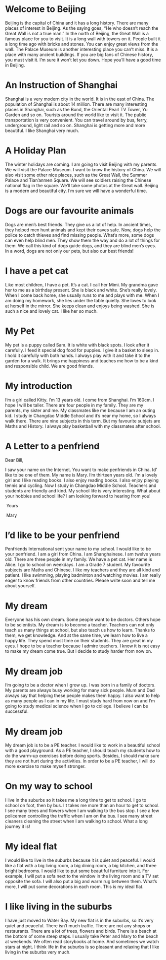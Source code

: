 # Welcome to Beijing

Beijing is the capital of China and it has a long history. There are many places of interest in Beijing. As the saying goes, “He who doesn’t reach the Great Wall is not a true man.” In the north of Beijing, the Great Wall is a famous place for you to visit. It is a long wall with towers on it. People built it a long time ago with bricks and stones. You can enjoy great views from the wall. The Palace Museum is another interesting place you can’t miss. It is a place with many ancient buildings. If you are big fans of Chinese history, you must visit it. I’m sure it won’t let you down. Hope you’ll have a good time in Beijing.

 

# An Instruction of Shanghai

Shanghai is a very modern city in the world. It is in the east of China. The population of Shanghai is about 14 million. There are many interesting places in Shanghai, such as the Bund, the Oriental Pearl TV Tower, Yu Garden and so on. Tourists around the world like to visit it. The public transportation is very convenient. You can travel around by bus, ferry, underground, light rail and so on. Shanghai is getting more and more beautiful. I like Shanghai very much.

 

# A Holiday Plan

The winter holidays are coming. I am going to visit Beijing with my parents. We will visit the Palace Museum. I want to know the history of China. We will also visit some other nice places, such as the Great Wall, the Summer Palace and Tian’anmen Square. We will see soldiers raising the Chinese national flag in the square. We’ll take some photos at the Great wall. Beijing is a modern and beautiful city. I’m sure we will have a wonderful time.

 

# Dogs are our favourite animals

Dogs are men’s best friends. They give us a lot of help. In ancient times, they helped men hunt animals and kept their caves safe. Now, dogs help the police to catch thieves and find missing people. What’s more, some dogs can even help blind men. They show them the way and do a lot of things for them. We call this kind of dogs guide dogs, and they are blind men’s eyes. In a word, dogs are not only our pets, but also our best friends!

 

# I have a pet cat

Like most children, I have a pet. It’s a cat. I call her Mimi. My grandma gave her to me as a birthday present. She is black and white. She’s really lovely. When I come back home, she usually runs to me and plays with me. When I am doing my homework, she lies under the table quietly. She loves to look at herself in the mirror. She keeps clean and enjoys being washed. She is such a nice and lovely cat. I like her so much.

# My Pet

My pet is a puppy called Sam. It is white with black spots. I look after it carefully. I feed it special dog food for puppies. I give it a basket to sleep in. I hold it carefully with both hands. I always play with it and take it to the garden for a walk. It brings me happiness and teaches me how to be a kind and responsible child. We are good friends.

 

# My introduction

I’m a girl called Kitty. I’m 13 years old. I come from Shanghai. I’m 160cm. I hope I will be taller. There are four people in my family. They are my parents, my sister and me. My classmates like me because I am an outing kid. I study in Changdao Middle School and it’s near my home, so I always walk there. There are nine subjects in this term. But my favourite subjets are Maths and History. I always play basketball with my classmates after school. 

 

# A Letter to a penfriend

Dear Bill,

I saw your name on the Internet. You want to make penfriends in China. Id’ like to be one of them. My name is Mary. I’m thirteen years old. I’m a lovely girl and I like reading books. I also enjoy reading books. I also enjoy playing tennis and cycling. Now I study in Changdao Middle School. Teachers and students are friendly and kind. My school life is very interesting. What about your hobbies and school life? I am looking forward to hearing from you!

​                                 Yours

​                                 Mary

# I’d like to be your penfriend

Penfriends International sent your name to my school. I would like to be your penfriend. I am a girl from China. I am Shanghainese. I am twelve years old. There are three people in my family. We have a pet cat. Her name is Alice. I go to school on weekdays. I am a Grade 7 student. My favourite subjects are Maths and Chinese. I like my teachers and they are all kind and patient. I like swimming, playing badminton and watching movies. I am really eager to know friends from other countries. Please write soon and tell me about yourself.

 

# My dream

Everyone has his own dream. Some people want to be doctors. Others hope to be scientists. My dream is to become a teacher. Teachers can not only teach us many things at school, but also teach us how to learn. Thanks to them, we get knowledge. And at the same time, we learn how to live a happy life. They spend most time on their students. They are great in my eyes. I hope to be a teacher because I admire teachers. I know it is not easy to make my dream come true. But I decide to study harder from now on.

 

# My dream job

I’m going to be a doctor when I grow up. I was born in a family of doctors. My parents are always busy working for many sick people. Mum and Dad always say that helping these people makes them happy. I also want to help as many people as I can in my life. I must study hard from now on and I’m going to study medical science when I go to college. I believe I can be successful.

 

# My dream job

My dream job is to be a PE teacher. I would like to work in a beautiful school with a good playground. As a PE teacher, I should teach my students how to do the warm-up exercises before doing sports. Besides, I should make sure they are not hurt during the activities. In order to be a PE teacher, I will do more exercise to make myself stronger.

 

# On my way to school

I live in the suburbs so it takes me a long time to get to school. I go to school on foot, then by bus. I t takes me more than an hour to get to school. I see many trees and flowers when I am walking to the bus stop. I see a few policemen controlling the traffic when I am on the bus. I see many street cleaners cleaning the street when I am walking to school. What a long journey it is!

 

# My ideal flat

I would like to live in the suburbs because it is quiet and peaceful. I would like a flat with a big living room, a big dining room, a big kitchen, and three bright bedrooms. I would like to put some beautiful furniture into it. For example, I will put a sofa next to the window in the living room and a TV set opposite the sofa. I will also put a big and warm rug between them. What’s more, I will put some decorations in each room. This is my ideal flat.

# I like living in the suburbs

I have just moved to Water Bay. My new flat is in the suburbs, so it’s very quiet and peaceful. There isn’t much traffic. There are not any shops or restaurants. There are a lot of trees, flowers and birds. There is a beach at the bottom of some steep steps. I usually take Peter and Mary to the beach at weekends. We often read storybooks at home. And sometimes we watch stars at night. I think life in the suburbs is so pleasant and relaxing that I like living in the suburbs very much. 

 